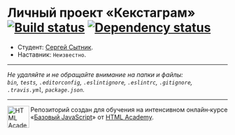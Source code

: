 # Личный проект «Кекстаграм» [![Build status][travis-image]][travis-url] [![Dependency status][dependency-image]][dependency-url]

* Студент: [Сергей Сытник](https://up.htmlacademy.ru/javascript/6/user/172270).
* Наставник: `Неизвестно`.

---

_Не удаляйте и не обращайте внимание на папки и файлы:_<br>
_`bin`, `tests`, `.editorconfig`, `.eslintignore`, `.eslintrc`, `.gitignore`, `.travis.yml`, `package.json`._

---

<a href="https://htmlacademy.ru/intensive/javascript"><img align="left" width="50" height="50" title="HTML Academy" src="https://up.htmlacademy.ru/static/img/intensive/javascript/logo-for-github.svg"></a>

Репозиторий создан для обучения на интенсивном онлайн‑курсе «[Базовый JavaScript](https://htmlacademy.ru/intensive/javascript)» от [HTML Academy](https://htmlacademy.ru).

[travis-image]: https://travis-ci.org/htmlacademy-javascript/172270-kekstagram.svg?branch=master
[travis-url]: https://travis-ci.org/htmlacademy-javascript/172270-kekstagram
[dependency-image]: https://david-dm.org/htmlacademy-javascript/172270-kekstagram.svg?style=flat-square
[dependency-url]: https://david-dm.org/htmlacademy-javascript/172270-kekstagram
